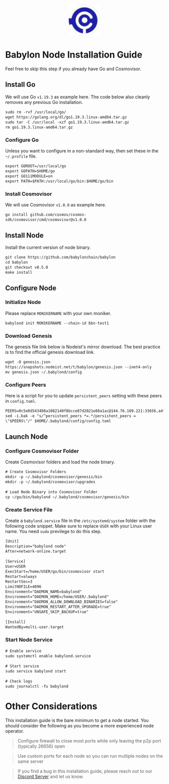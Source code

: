 <p align="center">
  <img height="100" height="auto" src="https://raw.githubusercontent.com/Nodeist/Kurulumlar/main/logos/babylon.png">
</p>



# Babylon Node Installation Guide
Feel free to skip this step if you already have Go and Cosmovisor.


## Install Go
We will use Go `v1.19.3` as example here. The code below also cleanly removes any previous Go installation.

```
sudo rm -rvf /usr/local/go/
wget https://golang.org/dl/go1.19.3.linux-amd64.tar.gz
sudo tar -C /usr/local -xzf go1.19.3.linux-amd64.tar.gz
rm go1.19.3.linux-amd64.tar.gz
```

### Configure Go
Unless you want to configure in a non-standard way, then set these in the `~/.profile` file.

```
export GOROOT=/usr/local/go
export GOPATH=$HOME/go
export GO111MODULE=on
export PATH=$PATH:/usr/local/go/bin:$HOME/go/bin
```


### Install Cosmovisor
We will use Cosmovisor `v1.0.0` as example here.

```
go install github.com/cosmos/cosmos-sdk/cosmovisor/cmd/cosmovisor@v1.0.0
```

## Install Node
Install the current version of node binary.

```
git clone https://github.com/babylonchain/babylon
cd babylon
git checkout v0.5.0
make install
```

## Configure Node
### Initialize Node
Please replace `MONIKERNAME` with your own moniker.

```
babylond init MONIKERNAME --chain-id bbn-test1
```

### Download Genesis
The genesis file link below is Nodeist's mirror download. The best practice is to find the official genesis download link.

```
wget -O genesis.json https://snapshots.nodeist.net/t/babylon/genesis.json --inet4-only
mv genesis.json ~/.babylond/config
```

### Configure Peers
Here is a script for you to update `persistent_peers` setting with these peers in `config.toml`.
```
PEERS=0c5e0d543408a1082140f8bcce87d2021e88a1ac@144.76.109.221:33656,a4f76dddb6bdb195a0e49be82a3fd789d98631df@65.109.85.170:55656,fb4f8b0cf32bcf41fd2330c8d632f1d95004b127@54.83.122.43:26656,69ef025bead8bc5d9ad5297be2d8e6d01a864227@65.109.89.5:33656,f74f8c78f680dfddeb15158b5019c839b9e0db39@144.76.164.139:14656,b531acac8945962606025db892d86bb0bf0872af@3.93.71.208:26656,ed9df3c70f5905307867d4817b95a1839fdf1655@154.53.56.176:27656,cd9d96f554e7298a8d1f1a94489f7a51520f01ff@142.132.152.46:47656,e3f9ccbfc86011bb2bd6c2756b2c8b8dc4c8eb97@54.81.138.3:26656
sed -i.bak -e "s/^persistent_peers *=.*/persistent_peers = \"$PEERS\"/" $HOME/.babylond/config/config.toml
```

## Launch Node
### Configure Cosmovisor Folder
Create Cosmovisor folders and load the node binary.

```
# Create Cosmovisor Folders
mkdir -p ~/.babylond/cosmovisor/genesis/bin
mkdir -p ~/.babylond/cosmovisor/upgrades

# Load Node Binary into Cosmovisor Folder
cp ~/go/bin/babylond ~/.babylond/cosmovisor/genesis/bin
```

### Create Service File
Create a `babylond.service` file in the `/etc/systemd/system` folder with the following code snippet. Make sure to replace `USER` with your Linux user name. You need `sudo` previlege to do this step.

```
[Unit]
Description="babylond node"
After=network-online.target

[Service]
User=USER
ExecStart=/home/USER/go/bin/cosmovisor start
Restart=always
RestartSec=3
LimitNOFILE=4096
Environment="DAEMON_NAME=babylond"
Environment="DAEMON_HOME=/home/USER/.babylond"
Environment="DAEMON_ALLOW_DOWNLOAD_BINARIES=false"
Environment="DAEMON_RESTART_AFTER_UPGRADE=true"
Environment="UNSAFE_SKIP_BACKUP=true"

[Install]
WantedBy=multi-user.target
```

### Start Node Service
```
# Enable service
sudo systemctl enable babylond.service

# Start service
sudo service babylond start

# Check logs
sudo journalctl -fu babylond
```

# Other Considerations
This installation guide is the bare minimum to get a node started. You should consider the following as you become a more experienced node operator.



> Configure firewall to close most ports while only leaving the p2p port (typically 26656) open

> Use custom ports for each node so you can run multiple nodes on the same server

> If you find a bug in this installation guide, please reach out to our [Discord Server](https://discord.gg/yV2nEunsTY) and let us know.

